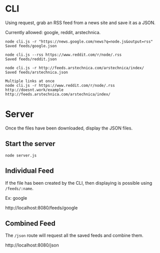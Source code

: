 # CLI


Using request, grab an RSS feed from a news site and save it as a JSON.

Currently allowed: google, reddit, arstechnica.

```
node cli.js -r "https://news.google.com/news?q=node.js&output=rss"
Saved feeds/google.json

node cli.js --rss https://www.reddit.com/r/node/.rss
Saved feeds/reddit.json

node cli.js -r http://feeds.arstechnica.com/arstechnica/index/
Saved feeds/arstechnica.json

Multiple links at once
node cli.js -r https://www.reddit.com/r/node/.rss http://doesnt.work/example http://feeds.arstechnica.com/arstechnica/index/
```

# Server

Once the files have been downloaded, display the JSON files.

## Start the server

```
node server.js
```

## Individual Feed
If the file has been created by the CLI, then displaying is possible using `/feeds/:name`.

Ex: google

http://localhost:8080/feeds/google


## Combined Feed

The `/json` route will request all the saved feeds and combine them.


http://localhost:8080/json
